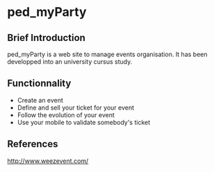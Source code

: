 # ped_myParty

## Brief Introduction

ped_myParty is a web site to manage events organisation. It has been developped into an university cursus study. 

## Functionnality

* Create an event
* Define and sell your ticket for your event
* Follow the evolution of your event
* Use your mobile to validate somebody's ticket

## References

http://www.weezevent.com/

